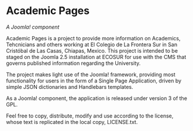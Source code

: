 Academic Pages
===============

*A Joomla! component*

Academic Pages is a project to provide more information on Academics, Tehcnicians and others 
working at El Colegio de La Frontera Sur in San Cristóbal de Las Casas, Chiapas, Mexico. This
project is intended to be staged on the Joomla 2.5 installation at ECOSUR for use with the CMS
that governs published information regarding the University.

The project makes light use of the Joomla! framework, providing most functionality for users in
the form of a Single Page Application, driven by simple JSON dictionaries and Handlebars templates.

As a Joomla! component, the application is released under version 3 of the GPL. 

Feel free to copy, distribute, modify and use according to the license, whose text is replicated 
in the local copy, LICENSE.txt.


